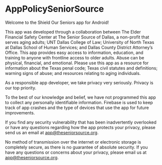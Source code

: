 # AppPolicySeniorSource
Welcome to the Shield Our Seniors app for Android! 

This app was developed through a collaboration between The Elder Financial Safety Center at The Senior Source of Dallas, a non-profit that serves aging adults; UNT Dallas College of Law; University of North Texas at Dallas School of Human Services; and Dallas County District Attorney’s Office. This app provides easy access to information, education, and training to anyone with frontline access to older adults. Abuse can be physical, financial, and emotional. Please use this app as a resource for information about the Texas penal code; Texas civil statutes and definitions; warning signs of abuse; and resources relating to aging individuals. 

As a responsible app developer, we take privacy very seriously. Privacy is our top priority.  

To the best of our knowledge and belief, we have not programmed this app to collect any personally identifiable information. Firebase is used to keep track of app crashes and the type of devices that use the app for future improvements. 

If you find any security vulnerability that has been inadvertently overlooked or have any questions regarding how the app protects your privacy, please send us an email at app@theseniorsource.org.   

No method of transmission over the internet or electronic storage is completely secure, as there is no guarantee of absolute security. If you have any questions or concerns about your privacy, please email us at app@theseniorsource.org. 
